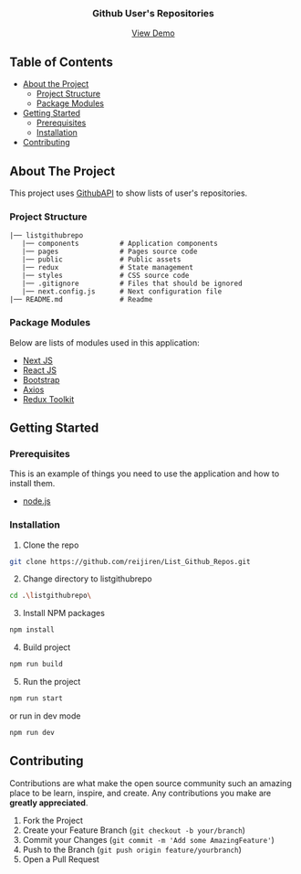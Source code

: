 <br />
<p align="center">

  <h3 align="center">Github User's Repositories</h3>
  <p align="center">
    <a href="https://list-github-repos-rhefrz.vercel.app">View Demo</a>
  </p>
</p>



<!-- TABLE OF CONTENTS -->
## Table of Contents

* [About the Project](#about-the-project)
  * [Project Structure](#project-structure)
  * [Package Modules](#package-modules)
* [Getting Started](#getting-started)
  * [Prerequisites](#prerequisites)
  * [Installation](#installation)
* [Contributing](#contributing)



<!-- ABOUT THE PROJECT -->
## About The Project


This project uses [GithubAPI](https://docs.github.com/en/rest?apiVersion=2022-11-28) to show lists of user's repositories.


### Project Structure
```
|── listgithubrepo
   |── components          # Application components
   |── pages               # Pages source code
   |── public              # Public assets
   |── redux               # State management
   |── styles              # CSS source code
   |── .gitignore          # Files that should be ignored
   |── next.config.js      # Next configuration file
|── README.md              # Readme
```

### Package Modules

Below are lists of modules used in this application:

* [Next JS](https://nextjs.org/)
* [React JS](https://reactjs.org/)
* [Bootstrap](https://getbootstrap.com/)
* [Axios](https://axios-http.com/)
* [Redux Toolkit](https://redux-toolkit.js.org/)


<!-- GETTING STARTED -->
## Getting Started

### Prerequisites

This is an example of things you need to use the application and how to install them.

* [node.js](https://nodejs.org/en/download/)

### Installation

1. Clone the repo
```sh
git clone https://github.com/reijiren/List_Github_Repos.git
```
2. Change directory to listgithubrepo
```sh
cd .\listgithubrepo\
```
3. Install NPM packages
```sh
npm install
```
4. Build project
```sh
npm run build
```
5. Run the project
```sh
npm run start
```

or run in dev mode

```sh
npm run dev
```


<!-- CONTRIBUTING -->
## Contributing

Contributions are what make the open source community such an amazing place to be learn, inspire, and create. Any contributions you make are **greatly appreciated**.

1. Fork the Project
2. Create your Feature Branch (`git checkout -b your/branch`)
3. Commit your Changes (`git commit -m 'Add some AmazingFeature'`)
4. Push to the Branch (`git push origin feature/yourbranch`)
5. Open a Pull Request

